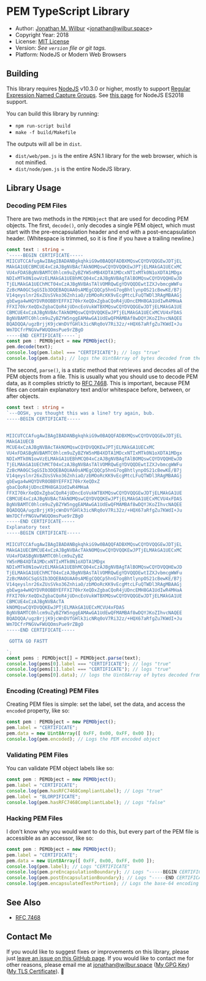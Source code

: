 # PEM TypeScript Library

* Author: [Jonathan M. Wilbur](https://jonathan.wilbur.space) <[jonathan@wilbur.space](mailto:jonathan@wilbur.space)>
* Copyright Year: 2018
* License: [MIT License](https://mit-license.org/)
* Version: _See `version` file or git tags._
* Platform: NodeJS or Modern Web Browsers

## Building

This library requires [NodeJS](https://nodejs.org/en/) v10.3.0 or higher, mostly to support
[Regular Expression Named Capture Groups](https://github.com/tc39/proposal-regexp-named-groups).
See [this page](https://node.green/) for NodeJS ES2018 support.

You can build this library by running:

* `npm run-script build`
* `make -f build/Makefile`

The outputs will all be in `dist`.

* `dist/web/pem.js` is the entire ASN.1 library for the web browser, which is not minified.
* `dist/node/pem.js` is the entire NodeJS library.

## Library Usage

### Decoding PEM Files

There are two methods in the `PEMObject` that are used for decoding PEM
objects. The first, `decode()`, only decodes a single PEM object, which must
start with the pre-encapsulation header and end with a post-encapsulation
header. (Whitespace is trimmed, so it is fine if you have a trailing newline.)

```typescript
const text : string =
`-----BEGIN CERTIFICATE-----
MIICUTCCAfugAwIBAgIBADANBgkqhkiG9w0BAQQFADBXMQswCQYDVQQGEwJDTjEL
MAkGA1UECBMCUE4xCzAJBgNVBAcTAkNOMQswCQYDVQQKEwJPTjELMAkGA1UECxMC
VU4xFDASBgNVBAMTC0hlcm9uZyBZYW5nMB4XDTA1MDcxNTIxMTk0N1oXDTA1MDgx
NDIxMTk0N1owVzELMAkGA1UEBhMCQ04xCzAJBgNVBAgTAlBOMQswCQYDVQQHEwJD
TjELMAkGA1UEChMCT04xCzAJBgNVBAsTAlVOMRQwEgYDVQQDEwtIZXJvbmcgWWFu
ZzBcMA0GCSqGSIb3DQEBAQUAA0sAMEgCQQCp5hnG7ogBhtlynpOS21cBewKE/B7j
V14qeyslnr26xZUsSVko36ZnhiaO/zbMOoRcKK9vEcgMtcLFuQTWDl3RAgMBAAGj
gbEwga4wHQYDVR0OBBYEFFXI70krXeQDxZgbaCQoR4jUDncEMH8GA1UdIwR4MHaA
FFXI70krXeQDxZgbaCQoR4jUDncEoVukWTBXMQswCQYDVQQGEwJDTjELMAkGA1UE
CBMCUE4xCzAJBgNVBAcTAkNOMQswCQYDVQQKEwJPTjELMAkGA1UECxMCVU4xFDAS
BgNVBAMTC0hlcm9uZyBZYW5nggEAMAwGA1UdEwQFMAMBAf8wDQYJKoZIhvcNAQEE
BQADQQA/ugzBrjjK9jcWnDVfGHlk3icNRq0oV7Ri32z/+HQX67aRfgZu7KWdI+Ju
Wm7DCfrPNGVwFWUQOmsPue9rZBgO
-----END CERTIFICATE-----`;
const pem : PEMObject = new PEMObject();
pem.decode(text);
console.log(pem.label === "CERTIFICATE"); // logs "true"
console.log(pem.data); // logs the Uint8Array of bytes decoded from the base-64 data
```

The second, `parse()`, is a static method that retrieves and decodes all of the
PEM objects from a file. This is usually what you should use to decode PEM
data, as it complies strictly to [RFC 7468](https://tools.ietf.org/html/rfc7468).
This is important, because PEM files can contain explanatory text and/or
whitespace before, between, or after objects.

```typescript
const text : string =
`---OOSH, you thought this was a line? try again, bub.
-----BEGIN CERTIFICATE-----
    
 
MIICUTCCAfugAwIBAgIBADANBgkqhkiG9w0BAQQFADBXMQswCQYDVQQGEwJDTjEL
MAkGA1UECB
MCUE4xCzAJBgNVBAcTAkNOMQswCQYDVQQKEwJPTjELMAkGA1UECxMC
VU4xFDASBgNVBAMTC0hlcm9uZyBZYW5nMB4XDTA1MDcxNTIxMTk0N1oXDTA1MDgx
NDIxMTk0N1owVzELMAkGA1UEBhMCQ04xCzAJBgNVBAgTAlBOMQswCQYDVQQHEwJD
TjELMAkGA1UEChMCT04xCzAJBgNVBAsTAlVOMRQwEgYDVQQDEwtIZXJvbmcgWWFu
ZzBcMA0GCSqGSIb3DQEBAQUAA0sAMEgCQQCp5hnG7ogBhtlynpOS21cBewKE/B7j
V14qeyslnr26xZUsSVko36ZnhiaO/zbMOoRcKK9vEcgMtcLFuQTWDl3RAgMBAAGj
gbEwga4wHQYDVR0OBBYEFFXI70krXeQDxZ
gbaCQoR4jUDncEMH8GA1UdIwR4MHaA
FFXI70krXeQDxZgbaCQoR4jUDncEoVukWTBXMQswCQYDVQQGEwJDTjELMAkGA1UE
CBMCUE4xCzAJBgNVBAcTAkNOMQswCQYDVQQKEwJPTjELMAkGA1UECxMCVU4xFDAS
BgNVBAMTC0hlcm9uZyBZYW5nggEAMAwGA1UdEwQFMAMBAf8wDQYJKoZIhvcNAQEE
BQADQQA/ugzBrjjK9jcWnDVfGHlk3icNRq0oV7Ri32z/+HQX67aRfgZu7KWdI+Ju
Wm7DCfrPNGVwFWUQOmsPue9rZBgO
-----END CERTIFICATE-----
Explanatory text
-----BEGIN CERTIFICATE-----
 
MIICUTCCAfugAwIBAgIBADANBgkqhkiG9w0BAQQFADBXMQswCQYDVQQGEwJDTjEL   
MAkGA1UECBMCUE4xCzAJBgNVBAcTAkNOMQswCQYDVQQKEwJPTjELMAkGA1UECxMC
VU4xFDASBgNVBAMTC0hlcm9uZyBZ
YW5nMB4XDTA1MDcxNTIxMTk0N1oXDTA1MDgx
NDIxMTk0N1owVzELMAkGA1UEBhMCQ04xCzAJBgNVBAgTAlBOMQswCQYDVQQHEwJD
TjELMAkGA1UEChMCT04xCzAJBgNVBAsTAlVOMRQwEgYDVQQDEwtIZXJvbmcgWWFu
ZzBcMA0GCSqGSIb3DQEBAQUAA0sAMEgCQQCp5hnG7ogBhtlynpOS21cBewKE/B7j   
V14qeyslnr26xZUsSVko36ZnhiaO/zbMOoRcKK9vEcgMtcLFuQTWDl3RAgMBAAGj
gbEwga4wHQYDVR0OBBYEFFXI70krXeQDxZgbaCQoR4jUDncEMH8GA1UdIwR4MHaA
FFXI70krXeQDxZgbaCQoR4jUDncEoVukWTBXMQswCQYDVQQGEwJDTjELMAkGA1UE
CBMCUE4xCzAJBgNVBAcTA
kNOMQswCQYDVQQKEwJPTjELMAkGA1UECxMCVU4xFDAS
BgNVBAMTC0hlcm9uZyBZYW5nggEAMAwGA1UdEwQFMAMBAf8wDQYJKoZIhvcNAQEE
BQADQQA/ugzBrjjK9jcWnDVfGHlk3icNRq0oV7Ri32z/+HQX67aRfgZu7KWdI+Ju
Wm7DCfrPNGVwFWUQOmsPue9rZBgO
-----END CERTIFICATE-----

 GOTTA GO FASTT

`;
const pems : PEMObject[] = PEMObject.parse(text);
console.log(pems[0].label === "CERTIFICATE"); // logs "true"
console.log(pems[1].label === "CERTIFICATE"); // logs "true"
console.log(pems[0].data); // logs the Uint8Array of bytes decoded from the base-64 data
```

### Encoding (Creating) PEM Files

Creating PEM files is simple: set the label, set the data, and access the
`encoded` property, like so:

```typescript
const pem : PEMObject = new PEMObject();
pem.label = "CERTIFICATE";
pem.data = new Uint8Array([ 0xFF, 0x00, 0xFF, 0x00 ]);
console.log(pem.encoded); // Logs the PEM encoded object
```

### Validating PEM Files

You can validate PEM object labels like so:

```typescript
const pem : PEMObject = new PEMObject();
pem.label = "CERTIFICATE";
console.log(pem.hasRFC7468CompliantLabel); // Logs "true"
pem.label = "BLORPIFICATE";
console.log(pem.hasRFC7468CompliantLabel); // Logs "false"
```

### Hacking PEM Files

I don't know why you would want to do this, but every part of the PEM file
is accessible as an accessor, like so:

```typescript
const pem : PEMObject = new PEMObject();
pem.label = "CERTIFICATE";
pem.data = new Uint8Array([ 0xFF, 0x00, 0xFF, 0x00 ]);
console.log(pem.label); // Logs "CERTIFICATE"
console.log(pem.preEncapsulationBoundary); // Logs "-----BEGIN CERTIFICATE-----"
console.log(pem.postEncapsulationBoundary); // Logs "-----END CERTIFICATE-----"
console.log(pem.encapsulatedTextPortion); // Logs the base-64 encoding of pem.data
```

## See Also

* [RFC 7468](https://tools.ietf.org/html/rfc7468)

## Contact Me

If you would like to suggest fixes or improvements on this library, please just
[leave an issue on this GitHub page](https://github.com/JonathanWilbur/asn1-ts/issues). If you would like to contact me for other reasons,
please email me at [jonathan@wilbur.space](mailto:jonathan@wilbur.space)
([My GPG Key](https://jonathan.wilbur.space/downloads/jonathan@wilbur.space.gpg.pub))
([My TLS Certificate](https://jonathan.wilbur.space/downloads/jonathan@wilbur.space.chain.pem)). :boar: